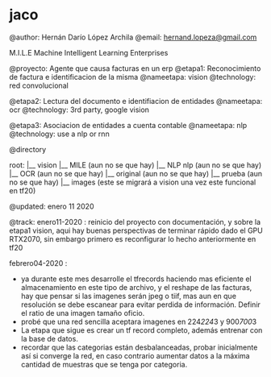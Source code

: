 # jaco
@author:  Hernán Darío López Archila
@email: hernand.lopeza@gmail.com

M.I.L.E
Machine Intelligent Learning Enterprises


@proyecto:	Agente que causa facturas en un erp
@etapa1:	Reconocimiento de factura e identificacion de la misma
		@nameetapa: vision
		@technology: red convolucional

@etapa2:	Lectura del documento e identifiacion de entidades
		@nameetapa: ocr
		@technology: 3rd party, google vision

@etapa3:	Asociacion de entidades a cuenta contable
		@nameetapa: nlp
		@technology: use a nlp or rnn

@directory

root:
  |__ vision
  |__ MILE (aun no se que hay)
  |__ NLP nlp (aun no se que hay)
  |__ OCR (aun no se que hay)
  |__ original (aun no se que hay)
  |__ prueba (aun no se que hay)
  |__ images (este se migrará a vision una vez este funcional en tf20)


@updated: enero 11 2020

@track:
enero11-2020 : reinicio del proyecto con documentación, y sobre la etapa1 vision, aqui hay buenas perspectivas de terminar rápido dado el GPU RTX2070, sin embargo primero es reconfigurar lo hecho anteriormente en tf20

febrero04-2020 : 
- ya durante este mes desarrolle el tfrecords haciendo mas eficiente el almacenamiento en este tipo de archivo, y el reshape de las facturas, hay que pensar si las imagenes serán jpeg o tiif, mas aun en que resolución se debe escanear para evitar perdida de información.  Definir el ratio de una imagen tamaño oficio.
- probé que una red sencilla aceptara imagenes en 224*224*3 y 900*700*3
- La etapa que sigue es crear un tf record completo, además entrenar con la base de datos.
- recordar que las categorias están desbalanceadas, probar inicialmente así si converge la red, en caso contrario aumentar datos a la máxima cantidad de muestras que se tenga por categoria.
